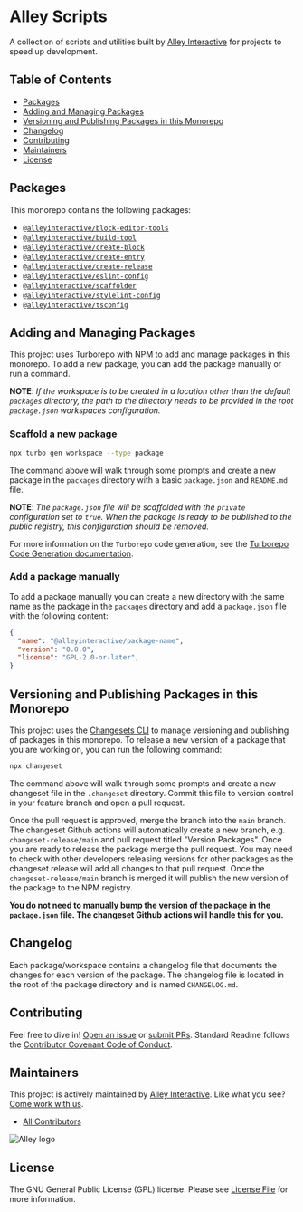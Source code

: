 # Alley Scripts

A collection of scripts and utilities built by [Alley Interactive](https://alley.com)
for projects to speed up development.

## Table of Contents

- [Packages](#packages)
- [Adding and Managing Packages](#adding-and-managing-packages)
- [Versioning and Publishing Packages in this Monorepo](##versioning-and-publishing-packages-in-this-monorepo)
- [Changelog](#changelog)
- [Contributing](#contributing)
- [Maintainers](#maintainers)
- [License](#license)

## Packages

This monorepo contains the following packages:

- [`@alleyinteractive/block-editor-tools`](./packages/block-editor-tools/README.md)
- [`@alleyinteractive/build-tool`](./packages/build-tool/README.md)
- [`@alleyinteractive/create-block`](./packages/create-block/README.md)
- [`@alleyinteractive/create-entry`](./packages/create-entry/README.md)
- [`@alleyinteractive/create-release`](./packages/create-release/README.md)
- [`@alleyinteractive/eslint-config`](./packages/eslint-config/README.md)
- [`@alleyinteractive/scaffolder`](./packages/scaffolder/README.md)
- [`@alleyinteractive/stylelint-config`](./packages/stylelint-config/README.md)
- [`@alleyinteractive/tsconfig`](./packages/tsconfig/README.md)

## Adding and Managing Packages

This project uses Turborepo with NPM to add and manage packages in this monorepo. To add a new package, you can add the package manually or run a command.

**NOTE**: _If the workspace is to be created in a location other than the default `packages` directory, the path to the directory needs to be provided in the root `package.json` workspaces configuration._

### Scaffold a new package

```sh
npx turbo gen workspace --type package
```

The command above will walk through some prompts and create a new package in the `packages` directory with a basic `package.json` and `README.md` file.

**NOTE**: _The `package.json` file will be scaffolded with the `private` configuration set to `true`. When the package is ready to be published to the public registry, this configuration should be removed._

For more information on the `Turborepo` code generation, see the [Turborepo Code Generation documentation](https://turbo.build/repo/docs/core-concepts/monorepos/code-generation).

### Add a package manually

To add a package manually you can create a new directory with the same name as the package in the `packages` directory and add a `package.json` file with the following content:

```json
{
  "name": "@alleyinteractive/package-name",
  "version": "0.0.0",
  "license": "GPL-2.0-or-later",
}
```

## Versioning and Publishing Packages in this Monorepo

This project uses the [Changesets CLI](https://github.com/changesets/changesets) to manage versioning and publishing of packages in this monorepo. To release a new version of a package that you are working on, you can run the following command:

```sh
npx changeset
```

The command above will walk through some prompts and create a new changeset file in the `.changeset` directory. Commit this file to version control in your feature branch and open a pull request.

Once the pull request is approved, merge the branch into the `main` branch. The changeset Github actions will automatically create a new branch, e.g. `changeset-release/main` and pull request titled "Version Packages". Once you are ready to release the package merge the pull request. You may need to check with other developers releasing versions for other packages as the changeset release will add all changes to that pull request. Once the `changeset-release/main` branch is merged it will publish the new version of the package to the NPM registry.

**You do not need to manually bump the version of the package in the `package.json` file. The changeset Github actions will handle this for you.**

## Changelog

Each package/workspace contains a changelog file that documents the changes for each version of the package. The changelog file is located in the root of the package directory and is named `CHANGELOG.md`.

## Contributing

Feel free to dive in! [Open an issue](https://github.com/alleyinteractive/alley-scripts/issues/new/choose) or [submit PRs](https://github.com/alleyinteractive/alley-scripts/compare). Standard Readme follows the [Contributor Covenant Code of Conduct](https://www.contributor-covenant.org/version/1/3/0/code-of-conduct/).

## Maintainers

This project is actively maintained by [Alley
Interactive](https://github.com/alleyinteractive). Like what you see? [Come work
with us](https://alley.com/careers/).

- [All Contributors](../../contributors)

![Alley logo](https://avatars.githubusercontent.com/u/1733454?s=200&v=4)

## License

The GNU General Public License (GPL) license. Please see [License File](LICENSE) for more information.
